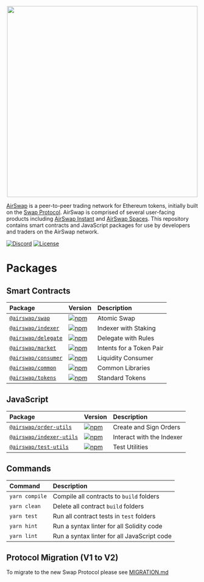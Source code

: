 <center>
<br />
<img src="https://swap.tech/images/airswap-high-res.png" width="500"/>
<br />
</center>

[AirSwap](https://www.airswap.io/) is a peer-to-peer trading network for Ethereum tokens, initially built on the [Swap Protocol](https://swap.tech/whitepaper/). AirSwap is comprised of several user-facing products including [AirSwap Instant](https://instant.airswap.io/) and [AirSwap Spaces](https://spaces.airswap.io/). This repository contains smart contracts and JavaScript packages for use by developers and traders on the AirSwap network.

[![Discord](https://img.shields.io/discord/590643190281928738.svg)](https://discord.gg/sDKbWUN)
[![License](https://img.shields.io/badge/License-Apache%202.0-blue.svg)](https://opensource.org/licenses/Apache-2.0)

# Packages

## Smart Contracts

| Package                                    | Version                                                                                                     | Description              |
| :----------------------------------------- | :---------------------------------------------------------------------------------------------------------- | :----------------------- |
| [`@airswap/swap`](/contracts/swap)         | [![npm](https://img.shields.io/npm/v/airswap/swap.svg)](https://www.npmjs.com/package/airswap/swap)         | Atomic Swap              |
| [`@airswap/indexer`](/contracts/indexer)   | [![npm](https://img.shields.io/npm/v/airswap/indexer.svg)](https://www.npmjs.com/package/airswap/indexer)   | Indexer with Staking     |
| [`@airswap/delegate`](/contracts/delegate) | [![npm](https://img.shields.io/npm/v/airswap/delegate.svg)](https://www.npmjs.com/package/airswap/delegate) | Delegate with Rules      |
| [`@airswap/market`](/contracts/market)     | [![npm](https://img.shields.io/npm/v/airswap/market.svg)](https://www.npmjs.com/package/airswap/market)     | Intents for a Token Pair |
| [`@airswap/consumer`](/contracts/consumer) | [![npm](https://img.shields.io/npm/v/airswap/consumer.svg)](https://www.npmjs.com/package/airswap/consumer) | Liquidity Consumer       |
| [`@airswap/common`](/contracts/common)     | [![npm](https://img.shields.io/npm/v/airswap/common.svg)](https://www.npmjs.com/package/airswap/common)     | Common Libraries         |
| [`@airswap/tokens`](/contracts/tokens)     | [![npm](https://img.shields.io/npm/v/airswap/tokens.svg)](https://www.npmjs.com/package/airswap/tokens)     | Standard Tokens          |

## JavaScript

| Package                                             | Version                                                                                                               | Description               |
| :-------------------------------------------------- | :-------------------------------------------------------------------------------------------------------------------- | :------------------------ |
| [`@airswap/order-utils`](/packages/order-utils)     | [![npm](https://img.shields.io/npm/v/airswap/order-utils.svg)](https://www.npmjs.com/package/airswap/order-utils)     | Create and Sign Orders    |
| [`@airswap/indexer-utils`](/packages/indexer-utils) | [![npm](https://img.shields.io/npm/v/airswap/indexer-utils.svg)](https://www.npmjs.com/package/airswap/indexer-utils) | Interact with the Indexer |
| [`@airswap/test-utils`](/packages/test-utils)       | [![npm](https://img.shields.io/npm/v/airswap/test-utils.svg)](https://www.npmjs.com/package/airswap/test-utils)       | Test Utilities            |

## Commands

| Command        | Description                                 |
| :------------- | :------------------------------------------ |
| `yarn compile` | Compile all contracts to `build` folders    |
| `yarn clean`   | Delete all contract `build` folders         |
| `yarn test`    | Run all contract tests in `test` folders    |
| `yarn hint`    | Run a syntax linter for all Solidity code   |
| `yarn lint`    | Run a syntax linter for all JavaScript code |

## Protocol Migration (V1 to V2)

To migrate to the new Swap Protocol please see [MIGRATION.md](/contracts/swap/MIGRATION.md)
